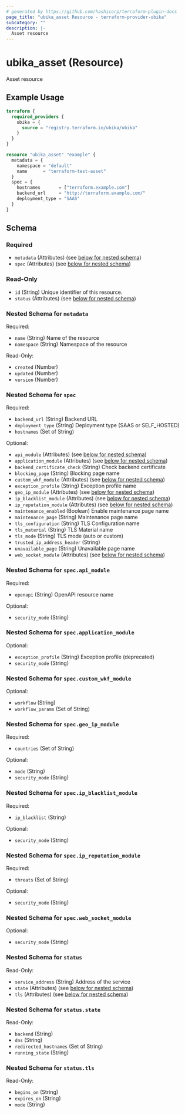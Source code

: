 ```yaml
---
# generated by https://github.com/hashicorp/terraform-plugin-docs
page_title: "ubika_asset Resource - terraform-provider-ubika"
subcategory: ""
description: |-
  Asset resource
---
```


# ubika_asset (Resource)

Asset resource

## Example Usage

```terraform
terraform {
  required_providers {
    ubika = {
      source = "registry.terraform.io/ubika/ubika"
    }
  }
}

resource "ubika_asset" "example" {
  metadata = {
    namespace = "default"
    name      = "terraform-test-asset"
  }
  spec = {
    hostnames       = ["terraform.example.com"]
    backend_url     = "http://terraform.example.com/"
    deployment_type = "SAAS"
  }
}
```

<!-- schema generated by tfplugindocs -->
## Schema

### Required

- `metadata` (Attributes) (see [below for nested schema](#nestedatt--metadata))
- `spec` (Attributes) (see [below for nested schema](#nestedatt--spec))

### Read-Only

- `id` (String) Unique identifier of this resource.
- `status` (Attributes) (see [below for nested schema](#nestedatt--status))

<a id="nestedatt--metadata"></a>
### Nested Schema for `metadata`

Required:

- `name` (String) Name of the resource
- `namespace` (String) Namespace of the resource

Read-Only:

- `created` (Number)
- `updated` (Number)
- `version` (Number)


<a id="nestedatt--spec"></a>
### Nested Schema for `spec`

Required:

- `backend_url` (String) Backend URL
- `deployment_type` (String) Deployment type (SAAS or SELF_HOSTED)
- `hostnames` (Set of String)

Optional:

- `api_module` (Attributes) (see [below for nested schema](#nestedatt--spec--api_module))
- `application_module` (Attributes) (see [below for nested schema](#nestedatt--spec--application_module))
- `backend_certificate_check` (String) Check backend certificate
- `blocking_page` (String) Blocking page name
- `custom_wkf_module` (Attributes) (see [below for nested schema](#nestedatt--spec--custom_wkf_module))
- `exception_profile` (String) Exception profile name
- `geo_ip_module` (Attributes) (see [below for nested schema](#nestedatt--spec--geo_ip_module))
- `ip_blacklist_module` (Attributes) (see [below for nested schema](#nestedatt--spec--ip_blacklist_module))
- `ip_reputation_module` (Attributes) (see [below for nested schema](#nestedatt--spec--ip_reputation_module))
- `maintenance_enabled` (Boolean) Enable maintenance page name
- `maintenance_page` (String) Maintenance page name
- `tls_configuration` (String) TLS Configuration name
- `tls_material` (String) TLS Material name
- `tls_mode` (String) TLS mode (auto or custom)
- `trusted_ip_address_header` (String)
- `unavailable_page` (String) Unavailable page name
- `web_socket_module` (Attributes) (see [below for nested schema](#nestedatt--spec--web_socket_module))

<a id="nestedatt--spec--api_module"></a>
### Nested Schema for `spec.api_module`

Required:

- `openapi` (String) OpenAPI resource name

Optional:

- `security_mode` (String)


<a id="nestedatt--spec--application_module"></a>
### Nested Schema for `spec.application_module`

Optional:

- `exception_profile` (String) Exception profile (deprecated)
- `security_mode` (String)


<a id="nestedatt--spec--custom_wkf_module"></a>
### Nested Schema for `spec.custom_wkf_module`

Optional:

- `workflow` (String)
- `workflow_params` (Set of String)


<a id="nestedatt--spec--geo_ip_module"></a>
### Nested Schema for `spec.geo_ip_module`

Required:

- `countries` (Set of String)

Optional:

- `mode` (String)
- `security_mode` (String)


<a id="nestedatt--spec--ip_blacklist_module"></a>
### Nested Schema for `spec.ip_blacklist_module`

Required:

- `ip_blacklist` (String)

Optional:

- `security_mode` (String)


<a id="nestedatt--spec--ip_reputation_module"></a>
### Nested Schema for `spec.ip_reputation_module`

Required:

- `threats` (Set of String)

Optional:

- `security_mode` (String)


<a id="nestedatt--spec--web_socket_module"></a>
### Nested Schema for `spec.web_socket_module`

Optional:

- `security_mode` (String)



<a id="nestedatt--status"></a>
### Nested Schema for `status`

Read-Only:

- `service_address` (String) Address of the service
- `state` (Attributes) (see [below for nested schema](#nestedatt--status--state))
- `tls` (Attributes) (see [below for nested schema](#nestedatt--status--tls))

<a id="nestedatt--status--state"></a>
### Nested Schema for `status.state`

Read-Only:

- `backend` (String)
- `dns` (String)
- `redirected_hostnames` (Set of String)
- `running_state` (String)


<a id="nestedatt--status--tls"></a>
### Nested Schema for `status.tls`

Read-Only:

- `begins_on` (String)
- `expires_on` (String)
- `mode` (String)
